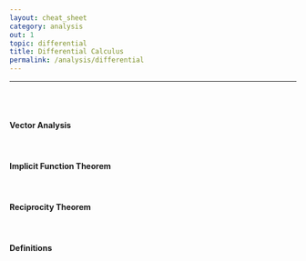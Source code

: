 ```yaml
---
layout: cheat_sheet
category: analysis
out: 1
topic: differential
title: Differential Calculus
permalink: /analysis/differential
---
```


_____________________________________________________________________________________________________________________________________

<br/>

<br/>

#### Vector Analysis

<br/>

#### Implicit Function Theorem

<br>

#### Reciprocity Theorem

<br>

#### Definitions

<br>
